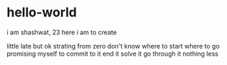 # hello-world

i am shashwat, 23
here i am to create

little late but ok 
strating from zero 
don't know where to start where to go 
promising myself to commit to it end it solve it go through it 
nothing less
